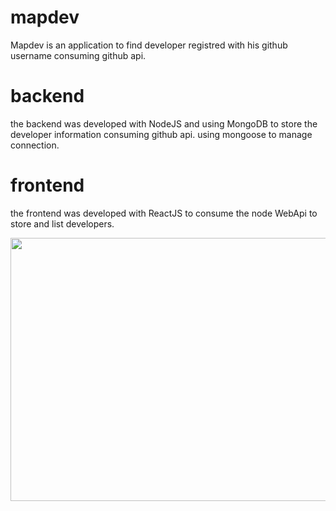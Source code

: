 # mapdev

Mapdev is an application to find developer registred with his github username consuming github api.

# backend

the backend was developed with NodeJS and using MongoDB to store the developer information consuming github api.
using mongoose to manage connection.

# frontend

the frontend was developed with ReactJS to consume the node WebApi to store and list developers.

<p align="center">
  <img width="850" height="421" src="https://i.imgsafe.org/25/25b9165722.png">
</p>